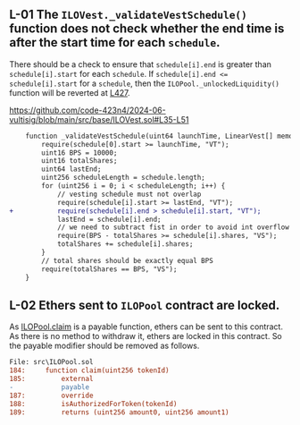 
## L-01 The `ILOVest._validateVestSchedule()` function does not check whether the end time is after the start time for each `schedule`.

There should be a check to ensure that `schedule[i].end` is greater than `schedule[i].start` for each `schedule`. If `schedule[i].end <= schedule[i].start` for a `schedule`, then the `ILOPool._unlockedLiquidity()` function will be reverted at [L427](https://github.com/code-423n4/2024-06-vultisig/blob/main/src/ILOPool.sol#L427).

https://github.com/code-423n4/2024-06-vultisig/blob/main/src/base/ILOVest.sol#L35-L51

```diff
    function _validateVestSchedule(uint64 launchTime, LinearVest[] memory schedule) internal pure {
        require(schedule[0].start >= launchTime, "VT");
        uint16 BPS = 10000;
        uint16 totalShares;
        uint64 lastEnd;
        uint256 scheduleLength = schedule.length;
        for (uint256 i = 0; i < scheduleLength; i++) {
            // vesting schedule must not overlap
            require(schedule[i].start >= lastEnd, "VT");
+           require(schedule[i].end > schedule[i].start, "VT");
            lastEnd = schedule[i].end;
            // we need to subtract fist in order to avoid int overflow
            require(BPS - totalShares >= schedule[i].shares, "VS");
            totalShares += schedule[i].shares;
        }
        // total shares should be exactly equal BPS
        require(totalShares == BPS, "VS");
    }
```


## L-02 Ethers sent to `ILOPool` contract are locked.

As [ILOPool.claim](https://github.com/code-423n4/2024-06-vultisig/blob/0957ff9e50441cd6de6b4f6e28c7ea93f5cffa85/src/ILOManager.sol#L184-L261) is a payable function, ethers can be sent to this contract. As there is no method to withdraw it, ethers are locked in this contract. So the payable modifier should be removed as follows.

```diff
File: src\ILOPool.sol
184:     function claim(uint256 tokenId)
185:         external
-            payable
187:         override
188:         isAuthorizedForToken(tokenId)
189:         returns (uint256 amount0, uint256 amount1)
```